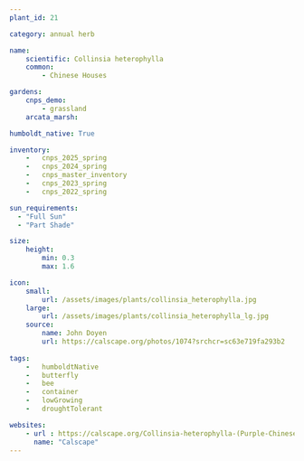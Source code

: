 ```yaml
---
plant_id: 21

category: annual herb

name: 
    scientific: Collinsia heterophylla
    common: 
        - Chinese Houses 

gardens:
    cnps_demo:
        - grassland
    arcata_marsh:

humboldt_native: True

inventory: 
    -   cnps_2025_spring
    -   cnps_2024_spring
    -   cnps_master_inventory
    -   cnps_2023_spring
    -   cnps_2022_spring

sun_requirements:
  - "Full Sun"
  - "Part Shade"

size:
    height: 
        min: 0.3
        max: 1.6

icon: 
    small: 
        url: /assets/images/plants/collinsia_heterophylla.jpg
    large: 
        url: /assets/images/plants/collinsia_heterophylla_lg.jpg
    source:
        name: John Doyen 
        url: https://calscape.org/photos/1074?srchcr=sc63e719fa293b2 
 
tags: 
    -   humboldtNative
    -   butterfly 
    -   bee
    -   container
    -   lowGrowing
    -   droughtTolerant

websites:
    - url : https://calscape.org/Collinsia-heterophylla-(Purple-Chinese-Houses)
      name: "Calscape"
---
```

